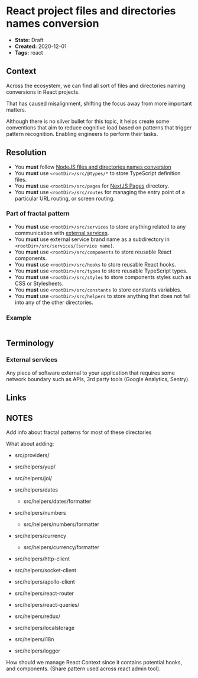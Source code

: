 # React project files and directories names conversion

* **State:** Draft
* **Created:** 2020-12-01
* **Tags:** react

## Context

Across the ecosystem, we can find all sort of files and directories naming
conversions in React projects.

That has caused misalignment, shifting the focus away from more important
matters.

Although there is no silver bullet for this topic, it helps create some
conventions that aim to reduce cognitive load based on patterns that trigger
pattern recognition. Enabling engineers to perform their tasks.

## Resolution

* You **must** follow [NodeJS files and directories names conversion](./../3122196229/README.md)
* You **must** use `<rootDir>/src/@types/*` to store TypeScript definition files.
* You **must** use `<rootDir>/src/pages` for [NextJS Pages](https://nextjs.org/docs/basic-features/pages)
  directory.
* You **must** use `<rootDir>/src/routes` for managing the entry point of a
  particular URL routing, or screen routing.

### Part of fractal pattern

* You **must** use `<rootDir>/src/services` to store anything
  related to any communication with [external services](#external-services).
* You **must** use external service brand name as a subdirectory in
  `<rootDir>/src/services/[service name]`.
* You **must** use `<rootDir>/src/components` to store reusable React
  components.
* You **must** use `<rootDir>/src/hooks` to store reusable React
  hooks.
* You **must** use `<rootDir>/src/types` to store reusable TypeScript types.
* You **must** use `<rootDir>/src/styles` to store components styles such as
  CSS or Stylesheets.
* You **must** use `<rootDir>/src/constants` to store constants variables.
* You **must** use `<rootDir>/src/helpers` to store anything that does not
  fall into any of the other directories.

### Example

```text

```

## Terminology

### External services

Any piece of software external to your application that requires some network
boundary such as APIs, 3rd party tools (Google Analytics, Sentry).

## Links

## NOTES

Add info about fractal patterns for most of these directories

What about adding:

* src/providers/

* src/helpers/yup/
* src/helpers/joi/
* src/helpers/dates
  * src/helpers/dates/formatter
* src/helpers/numbers
  * src/helpers/numbers/formatter
* src/helpers/currency
  * src/helpers/currency/formatter

* src/helpers/http-client
* src/helpers/socket-client
* src/helpers/apollo-client

* src/helpers/react-router
* src/helpers/react-queries/
* src/helpers/redux/
* src/helpers/localstorage
* src/helpers/i18n
* src/helpers/logger

How should we manage React Context since it contains potential hooks, and
components. (Share pattern used across react admin tool).
